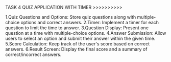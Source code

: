 TASK 4 
QUIZ APPLICATION WITH TIMER >>>>>>>>>>


1.Quiz Questions and Options: Store quiz questions along with multiple-choice options and correct 
answers. 
2.Timer: Implement a timer for each question to limit the time to answer. 
3.Question Display: Present one question at a time with multiple-choice options. 
4.Answer Submission: Allow users to select an option and submit their answer within the given 
time. 
5.Score Calculation: Keep track of the user's score based on correct answers. 
6.Result Screen: Display the final score and a summary of correct/incorrect answers.

